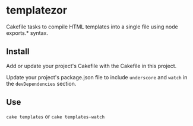 # templatezor
Cakefile tasks to compile HTML templates into a single file using node exports.* syntax.

## Install
Add or update your project's Cakefile with the Cakefile in this project.

Update your project's package.json file to include `underscore` and `watch` in the `devDependencies` section.

## Use
`cake templates` or `cake templates-watch`